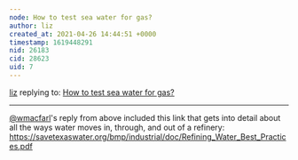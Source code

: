 ```yaml
---
node: How to test sea water for gas? 
author: liz
created_at: 2021-04-26 14:44:51 +0000
timestamp: 1619448291
nid: 26183
cid: 28623
uid: 7
---
```




[liz](../profile/liz) replying to: [How to test sea water for gas? ](../notes/liz/04-10-2021/how-to-test-sea-water-for-gas)

----
[@wmacfarl](/profile/wmacfarl)'s reply from above included this link that gets into detail about all the ways water moves in, through, and out of a refinery:  
https://savetexaswater.org/bmp/industrial/doc/Refining_Water_Best_Practices.pdf